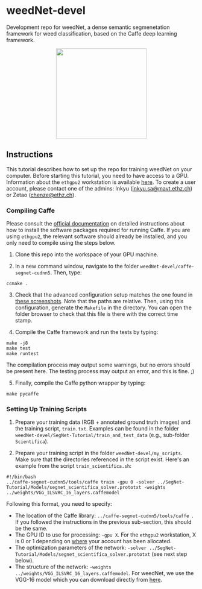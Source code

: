 # weedNet-devel

Development repo for weedNet, a dense semantic segmenetation framework for weed classification, based on the Caffe deep learning framework.

<p align="center"><img src="https://cdn.pbrd.co/images/HfMjJye.png" height="240"/> </p>

## Instructions

This tutorial describes how to set up the repo for training weedNet on your computer. Before starting this tutorial, you need to have access to a GPU. Information about the `ethgpu2` workstation is available [here](https://docs.google.com/spreadsheets/d/1gZWAGAnPVVMpJuJGFkoGH0O_CZ3D9u0XBBJ4nGEEEs8/edit?ts=5ac35276#gid=0). To create a user account, please contact one of the admins: Inkyu (inkyu.sa@mavt.ethz.ch) or Zetao (chenze@ethz.ch).

### Compiling Caffe

Please consult the [official documentation](http://caffe.berkeleyvision.org/installation.html) on detailed instructions about how to install the software packages required for running Caffe. If you are using `ethgpu2`, the relevant software should already be installed, and you only need to compile using the steps below.

1. Clone this repo into the workspace of your GPU machine.

2. In a new command window, navigate to the folder `weedNet-devel/caffe-segnet-cudnn5`. Then, type:

```
ccmake .
```

3. Check that the advanced configuration setup matches the one found in [these screenshots](https://docs.google.com/document/d/1kk-9-stN8oUGd4jZauGp7Yfj81iwxsJ4Kfxs8zKYq_A/edit). Note that the paths are relative. Then, using this configuration, generate the `Makefile` in the directory. You can open the folder browser to check that this file is there with the correct time stamp.

4. Compile the Caffe framework and run the tests by typing:

```
make -j8
make test
make runtest
```

The compilation process may output some warnings, but no errors should be present here. The testing process may output an error, and this is fine. ;)

5. Finally, compile the Caffe python wrapper by typing:

```
make pycaffe
```

### Setting Up Training Scripts

1. Prepare your training data (RGB + annotated ground truth images) and the training script, `train.txt`. Examples can be found in the folder `weedNet-devel/SegNet-Tutorial/train_and_test_data` (e.g., sub-folder `Scientifica`).

2. Prepare your training script in the folder `weedNet-devel/my_scripts`. Make sure that the directories referenced in the script exist. Here's an example from the script `train_scientifica.sh`:

```
#!/bin/bash
../caffe-segnet-cudnn5/tools/caffe train -gpu 0 -solver ../SegNet-Tutorial/Models/segnet_scientifica_solver.prototxt -weights ../weights/VGG_ILSVRC_16_layers.caffemodel
```

Following this format, you need to specify:
* The location of the Caffe library: `../caffe-segnet-cudnn5/tools/caffe `. If you followed the instructions in the previous sub-section, this should be the same.
* The GPU ID to use for processing: `-gpu X`. For the `ethgpu2` workstation, X is 0 or 1 depending on [where](https://docs.google.com/spreadsheets/d/1gZWAGAnPVVMpJuJGFkoGH0O_CZ3D9u0XBBJ4nGEEEs8/edit?ts=5ac35276#gid=0) your account has been allocated.
* The optimization parameters of the network: `-solver ../SegNet-Tutorial/Models/segnet_scientifica_solver.prototxt` (see next step below).
* The structure of the network: `-weights ../weights/VGG_ILSVRC_16_layers.caffemodel`. For weedNet, we use the VGG-16 model which you can download directly from [here](http://www.robots.ox.ac.uk/~vgg/software/very_deep/caffe/VGG_ILSVRC_16_layers.caffemodel).

